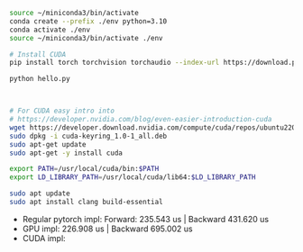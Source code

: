 ```bash
source ~/miniconda3/bin/activate
conda create --prefix ./env python=3.10
conda activate ./env
source ~/miniconda3/bin/activate ./env

# Install CUDA 
pip install torch torchvision torchaudio --index-url https://download.pytorch.org/whl/cu121

python hello.py



# For CUDA easy intro into
# https://developer.nvidia.com/blog/even-easier-introduction-cuda
wget https://developer.download.nvidia.com/compute/cuda/repos/ubuntu2204/x86_64/cuda-keyring_1.0-1_all.deb
sudo dpkg -i cuda-keyring_1.0-1_all.deb
sudo apt-get update
sudo apt-get -y install cuda

export PATH=/usr/local/cuda/bin:$PATH
export LD_LIBRARY_PATH=/usr/local/cuda/lib64:$LD_LIBRARY_PATH

sudo apt update
sudo apt install clang build-essential


```

- Regular pytorch impl: Forward: 235.543 us | Backward 431.620 us
- GPU impl: 226.908 us | Backward 695.002 us
- CUDA impl: 